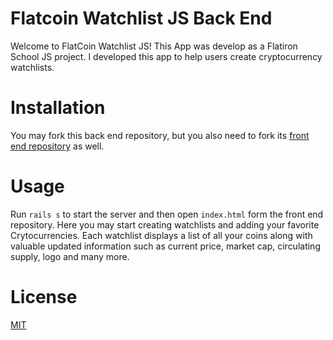 # Flatcoin Watchlist JS Back End
Welcome to FlatCoin Watchlist JS! This App was develop as a Flatiron School JS project. I developed this app to help users create cryptocurrency watchlists.

# Installation
You may fork this back end repository, but you also need to fork its [front end repository](https://github.com/drivera53/js_watchlist) as well.

# Usage
Run `rails s` to start the server and then open `index.html` form the front end repository. Here you may start creating watchlists and adding your favorite Crytocurrencies. Each watchlist displays a list of all your coins along with valuable updated information such as current price, market cap, circulating supply, logo and many more. 

# License
[MIT](https://github.com/drivera53/js_watchlist_backend/blob/main/LICENSE)
